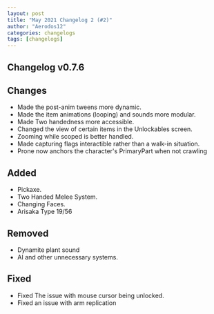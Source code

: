 ```yaml
---
layout: post
title: "May 2021 Changelog 2 (#2)"
author: "Aerodos12"
categories: changelogs
tags: [changelogs]
---
```


Changelog v0.7.6
-------

## Changes

- Made the post-anim tweens more dynamic.
- Made the item animations (looping) and sounds more modular.
- Made Two handedness more accessible.
- Changed the view of certain items in the Unlockables screen.
- Zooming while scoped is better handled.
- Made capturing flags interactible rather than a walk-in situation.
- Prone now anchors the character's PrimaryPart when not crawling

## Added

- Pickaxe.
- Two Handed Melee System.
- Changing Faces.
- Arisaka Type 19/56

## Removed

- Dynamite plant sound
- AI and other unnecessary systems.

## Fixed

- Fixed The issue with mouse cursor being unlocked.
- Fixed an issue with arm replication

